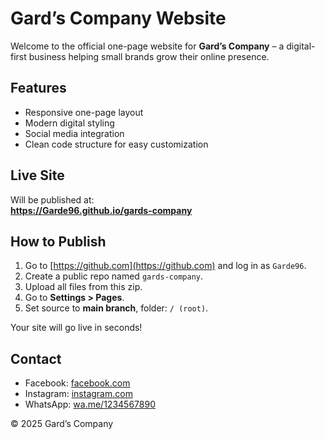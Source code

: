 # Gard’s Company Website

Welcome to the official one-page website for **Gard’s Company** – a digital-first business helping small brands grow their online presence.

## Features

- Responsive one-page layout
- Modern digital styling
- Social media integration
- Clean code structure for easy customization

## Live Site

Will be published at:  
**https://Garde96.github.io/gards-company**

## How to Publish

1. Go to [https://github.com](https://github.com) and log in as `Garde96`.
2. Create a public repo named `gards-company`.
3. Upload all files from this zip.
4. Go to **Settings > Pages**.
5. Set source to **main branch**, folder: `/ (root)`.

Your site will go live in seconds!

## Contact

- Facebook: [facebook.com](https://facebook.com)
- Instagram: [instagram.com](https://instagram.com)
- WhatsApp: [wa.me/1234567890](https://wa.me/1234567890)

© 2025 Gard’s Company
